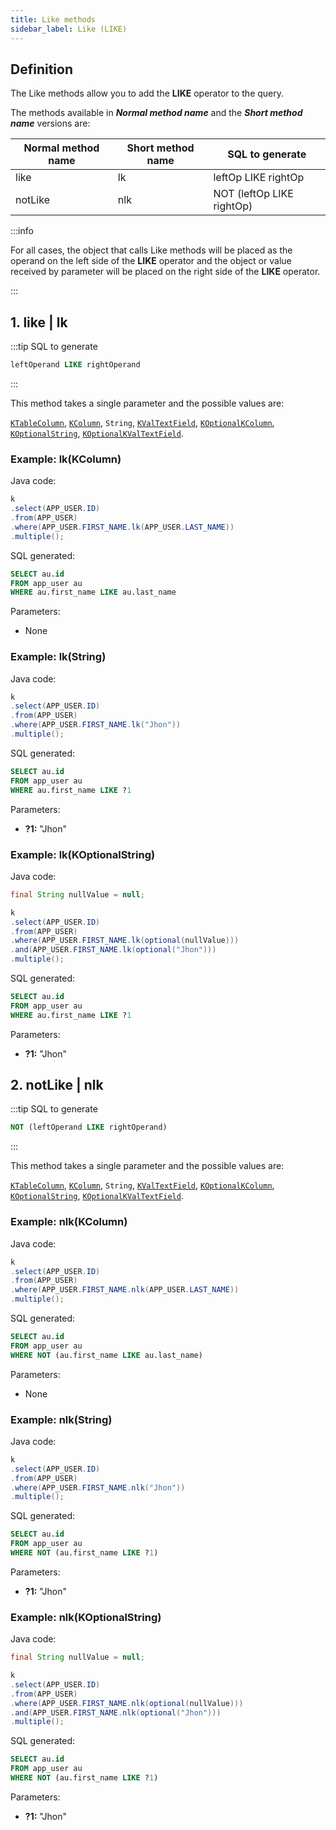 ```yaml
---
title: Like methods
sidebar_label: Like (LIKE)
---
```


## Definition

The Like methods allow you to add the **__LIKE__** operator to the query.

The methods available in **_Normal method name_** and the **_Short method name_** versions are:

| Normal method name   | Short method name | SQL to generate                         |
|----------------------|-------------------|-----------------------------------------|
| like                 | lk                | leftOp LIKE rightOp                     |
| notLike              | nlk               | NOT (leftOp LIKE rightOp)               |

:::info

For all cases, the object that calls Like methods will be placed as the operand on the left side of the **__LIKE__** operator and the object or value received by parameter will be placed on the right side of the **__LIKE__** operator.

:::

## 1. like | lk

:::tip SQL to generate

```sql
leftOperand LIKE rightOperand
```
:::

This method takes a single parameter and the possible values are:

[`KTableColumn`](/docs/misc/select-list-values#1-ktablecolumn), [`KColumn`](/docs/misc/select-list-values#2-kcolumn), `String`, [`KValTextField`](/docs/misc/select-list-values#3-values), [`KOptionalKColumn`](/docs/misc/kcondition/introduction#2-optional-conditions), [`KOptionalString`](/docs/misc/kcondition/introduction#2-optional-conditions), [`KOptionalKValTextField`](/docs/misc/kcondition/introduction#2-optional-conditions).

### Example: lk(KColumn)

Java code:

```java
k
.select(APP_USER.ID)
.from(APP_USER)
.where(APP_USER.FIRST_NAME.lk(APP_USER.LAST_NAME))
.multiple();
```

SQL generated:

```sql
SELECT au.id
FROM app_user au
WHERE au.first_name LIKE au.last_name
```

Parameters:

- None

### Example: lk(String)

Java code:

```java
k
.select(APP_USER.ID)
.from(APP_USER)
.where(APP_USER.FIRST_NAME.lk("Jhon"))
.multiple();
```

SQL generated:

```sql
SELECT au.id
FROM app_user au
WHERE au.first_name LIKE ?1
```

Parameters:

- **?1:** "Jhon"

### Example: lk(KOptionalString)

Java code:

```java
final String nullValue = null;

k
.select(APP_USER.ID)
.from(APP_USER)
.where(APP_USER.FIRST_NAME.lk(optional(nullValue)))
.and(APP_USER.FIRST_NAME.lk(optional("Jhon")))
.multiple();
```

SQL generated:

```sql
SELECT au.id
FROM app_user au
WHERE au.first_name LIKE ?1
```

Parameters:

- **?1:** "Jhon"

## 2. notLike | nlk

:::tip SQL to generate

```sql
NOT (leftOperand LIKE rightOperand)
```
:::

This method takes a single parameter and the possible values are:

[`KTableColumn`](/docs/misc/select-list-values#1-ktablecolumn), [`KColumn`](/docs/misc/select-list-values#2-kcolumn), `String`, [`KValTextField`](/docs/misc/select-list-values#3-values), [`KOptionalKColumn`](/docs/misc/kcondition/introduction#2-optional-conditions), [`KOptionalString`](/docs/misc/kcondition/introduction#2-optional-conditions), [`KOptionalKValTextField`](/docs/misc/kcondition/introduction#2-optional-conditions).

### Example: nlk(KColumn)

Java code:

```java
k
.select(APP_USER.ID)
.from(APP_USER)
.where(APP_USER.FIRST_NAME.nlk(APP_USER.LAST_NAME))
.multiple();
```

SQL generated:

```sql
SELECT au.id
FROM app_user au
WHERE NOT (au.first_name LIKE au.last_name)
```

Parameters:

- None

### Example: nlk(String)

Java code:

```java
k
.select(APP_USER.ID)
.from(APP_USER)
.where(APP_USER.FIRST_NAME.nlk("Jhon"))
.multiple();
```

SQL generated:

```sql
SELECT au.id
FROM app_user au
WHERE NOT (au.first_name LIKE ?1)
```

Parameters:

- **?1:** "Jhon"

### Example: nlk(KOptionalString)

Java code:

```java
final String nullValue = null;

k
.select(APP_USER.ID)
.from(APP_USER)
.where(APP_USER.FIRST_NAME.nlk(optional(nullValue)))
.and(APP_USER.FIRST_NAME.nlk(optional("Jhon")))
.multiple();
```

SQL generated:

```sql
SELECT au.id
FROM app_user au
WHERE NOT (au.first_name LIKE ?1)
```

Parameters:

- **?1:** "Jhon"